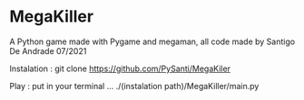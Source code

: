 # MegaKiller
A Python game made with Pygame and megaman, all code made by Santigo De Andrade 07/2021


Instalation : 
    git clone https://github.com/PySanti/MegaKiler

Play : put in your terminal ...
    ./(instalation path)/MegaKiller/main.py
 
